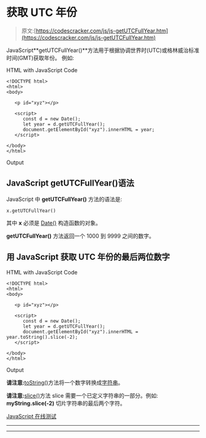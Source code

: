 # 获取 UTC 年份

> 原文:[https://codescracker.com/js/js-getUTCFullYear.htm](https://codescracker.com/js/js-getUTCFullYear.htm)

JavaScript**getUTCFullYear()**方法用于根据协调世界时(UTC)或格林威治标准时间(GMT)获取年份。 例如:

HTML with JavaScript Code

```
<!DOCTYPE html>
<html>
<body>

   <p id="xyz"></p>

   <script>
      const d = new Date();
      let year = d.getUTCFullYear();
      document.getElementById("xyz").innerHTML = year;
   </script>

</body>
</html>
```

Output

## JavaScript getUTCFullYear()语法

JavaScript 中 **getUTCFullYear()** 方法的语法是:

```
x.getUTCFullYear()
```

其中 **x** 必须是 [Date()](/js/js-date-constructor.htm) 构造函数的对象。

**getUTCFullYear()** 方法返回一个 1000 到 9999 之间的数字。

## 用 JavaScript 获取 UTC 年份的最后两位数字

HTML with JavaScript Code

```
<!DOCTYPE html>
<html>
<body>

   <p id="xyz"></p>

   <script>
      const d = new Date();
      let year = d.getUTCFullYear();
      document.getElementById("xyz").innerHTML = year.toString().slice(-2);
   </script>

</body>
</html>
```

Output

**请注意:**[toString()](/js/js-number-toString.htm)方法将一个数字转换成[字符串](/js/js-strings.htm)。

**请注意:**[slice()](/js/js-slice-string.htm)方法 slice 需要一个已定义字符串的一部分。例如: **myString.slice(-2)** 切片字符串的最后两个字符。

[JavaScript 在线测试](/exam/showtest.php?subid=6)

* * *

* * *